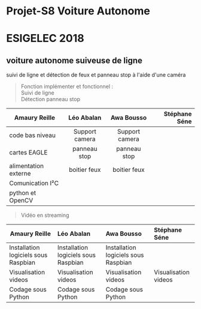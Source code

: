 # Projet-S8 Voiture Autonome

# ESIGELEC 2018


## voiture autonome suiveuse de ligne

suivi de ligne et détection de feux et panneau stop à l'aide d'une caméra



>Fonction implémenter et fonctionnel :  
Suivi de ligne                                     
Détection panneau stop



 



|  Amaury Reille        | Léo Abalan           | Awa Bousso  | Stéphane Séne  |
| ------------- |:-------------:| :-----:| -----:|
| code bas niveau      | Support camera | Support camera |     |
| cartes EAGLE      | panneau stop      |   panneau stop |     |
| alimentation externe | boitier feux      |    boitier feux |     |
| Comunication I²C      |       |    |     |
| python et OpenCV      |       |    |     |


>Vidéo en streaming

|  Amaury Reille        | Léo Abalan           | Awa Bousso  | Stéphane Séne  |
| ------------- |:-------------| :-----| :-----|
| Installation logiciels sous Raspbian | Installation logiciels sous Raspbian | Installation logiciels sous Raspbian |  | 
| Visualisation videos | Visualisation videos | Visualisation videos     | Visualisation videos |
| Codage sous Python |    Codage sous Python |    Codage sous Python   |  |
